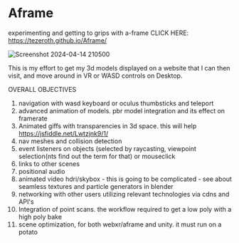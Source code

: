 # Aframe
experimenting and getting to grips with a-frame
CLICK HERE: https://tezeroth.github.io/Aframe/

![Screenshot 2024-04-14 210500](https://github.com/Tezeroth/Aframe/assets/64762171/381c7046-d8cb-4b0b-92ee-6efffc48cb96)

This is my effort to get my 3d models displayed on a website that I can then visit, and move around in VR or WASD controls on Desktop.

OVERALL OBJECTIVES

1. navigation with wasd keyboard or oculus thumbsticks and teleport
2. advanced animation of models. pbr model integration and its effect on framerate
3. Animated giffs with transparencies in 3d space. this will help https://jsfiddle.net/Lwtzjnk9/1/
4. nav meshes and collision detection
5. event listeners on objects (selected by raycasting, viewpoint selection(nts find out the term for that) or mouseclick
6. links to other scenes
7. positional audio
8. animated video hdri/skybox - this is going to be complicated - see about seamless textures and particle generators in blender
9. networking with other users utilizing relevant technologies via cdns and API's
10. Integration of point scans. the workflow required to get a low poly with a high poly bake
11. scene optimization, for both webxr/aframe and unity. it must run on a potato
